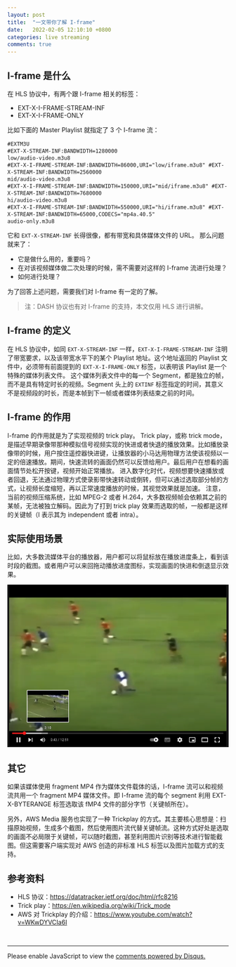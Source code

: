 ```yaml
---
layout: post
title:  "一文带你了解 I-frame"
date:   2022-02-05 12:10:10 +0800
categories: live streaming
comments: true
---
```


## I-frame 是什么

在 HLS 协议中，有两个跟 I-frame 相关的标签：
* EXT-X-I-FRAME-STREAM-INF
* EXT-X-I-FRAME-ONLY

比如下面的 Master Playlist 就指定了 3 个 I-frame 流：
```
#EXTM3U
#EXT-X-STREAM-INF:BANDWIDTH=1280000
low/audio-video.m3u8
#EXT-X-I-FRAME-STREAM-INF:BANDWIDTH=86000,URI="low/iframe.m3u8" #EXT-X-STREAM-INF:BANDWIDTH=2560000
mid/audio-video.m3u8
#EXT-X-I-FRAME-STREAM-INF:BANDWIDTH=150000,URI="mid/iframe.m3u8" #EXT-X-STREAM-INF:BANDWIDTH=7680000
hi/audio-video.m3u8
#EXT-X-I-FRAME-STREAM-INF:BANDWIDTH=550000,URI="hi/iframe.m3u8" #EXT-X-STREAM-INF:BANDWIDTH=65000,CODECS="mp4a.40.5"
audio-only.m3u8
```

它和 `EXT-X-STREAM-INF` 长得很像，都有带宽和具体媒体文件的 URL。
那么问题就来了：
* 它是做什么用的，重要吗？
* 在对该视频媒体做二次处理的时候，需不需要对这样的 I-frame 流进行处理？
* 如何进行处理？

为了回答上述问题，需要我们对 I-frame 有一定的了解。

> 注：DASH 协议也有对 I-frame 的支持，本文仅用 HLS 进行讲解。

## I-frame 的定义

在 HLS 协议中，如同 `EXT-X-STREAM-INF` 一样，`EXT-X-I-FRAME-STREAM-INF` 注明了带宽要求，以及该带宽水平下的某个 Playlist 地址。这个地址返回的 Playlist 文件中，必须带有前面提到的 `EXT-X-I-FRAME-ONLY` 标签，以表明该 Playlist 是一个特殊的媒体列表文件。
这个媒体列表文件中的每一个 Segment，都是独立的帧，而不是具有特定时长的视频。Segment 头上的 `EXTINF` 标签指定的时间，其意义不是视频段的时长，而是本帧到下一帧或者媒体列表结束之前的时间。

## I-frame 的作用

I-frame 的作用就是为了实现视频的 trick play。
Trick play，或称 trick mode，是描述早期录像带那种模拟信号视频实现的快进或者快退的播放效果。比如播放录像带的时候，用户按住遥控器快进键，让播放器的小马达用物理方法使该视频以一定的倍速播放。期间，快速流转的画面仍然可以反馈给用户。最后用户在想看的画面情节处松开按键，视频开始正常播放。
进入数字化时代，视频想要快速播放或者回退，无法通过物理方式使录影带快速转动或倒转，但可以通过选取部分帧的方式，让视频长度缩短，再以正常速度播放的时候，其视觉效果就是加速。
注意，当前的视频压缩系统，比如 MPEG-2 或者 H.264，大多数视频帧会依赖其之前的某帧，无法被独立解码。因此为了打到 trick play 效果而选取的帧，一般都是这样的关键帧（I 表示其为 independent 或者 intra）。

## 实际使用场景

比如，大多数流媒体平台的播放器，用户都可以将鼠标放在播放进度条上，看到该时段的截图。或者用户可以来回拖动播放进度图标，实现画面的快进和倒退显示效果。

<img src="/assets/img/i-frame.png">

## 其它

如果该媒体使用 fragment MP4 作为媒体文件载体的话，I-frame 流可以和视频流共用一个 fragment MP4 媒体文件。即 I-frame 流的每个 segment 利用 EXT-X-BYTERANGE 标签选取该 fMP4 文件的部分字节（关键帧所在）。

另外，AWS Media 服务也实现了一种 Trickplay 的方式。其主要核心思想是：扫描原始视频，生成多个截图，然后使用图片流代替关键帧流。这种方式好处是选取的画面不必局限于关键帧，可以随时截图，甚至利用图片识别等技术进行智能截图。但这需要客户端实现对 AWS 创造的非标准 HLS 标签以及图片加载方式的支持。

## 参考资料

* HLS 协议：https://datatracker.ietf.org/doc/html/rfc8216
* Trick play：https://en.wikipedia.org/wiki/Trick_mode
* AWS 对 Trickplay 的介绍：https://www.youtube.com/watch?v=WKwDYVCIa6I


<br>
<hr>

<div id="disqus_thread"></div>
<script>
(function() { // DON'T EDIT BELOW THIS LINE
var d = document, s = d.createElement('script');
s.src = 'https://straightdave-github-io.disqus.com/embed.js';
s.setAttribute('data-timestamp', +new Date());
(d.head || d.body).appendChild(s);
})();
</script>
<noscript>Please enable JavaScript to view the <a href="https://disqus.com/?ref_noscript">comments powered by Disqus.</a></noscript>
